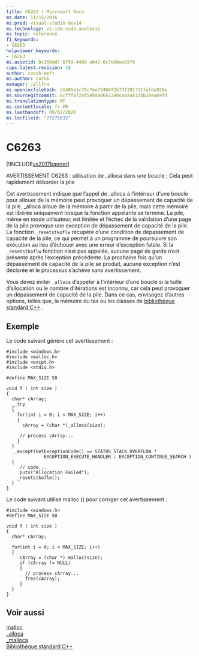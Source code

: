 ```yaml
---
title: C6263 | Microsoft Docs
ms.date: 11/15/2016
ms.prod: visual-studio-dev14
ms.technology: vs-ide-code-analysis
ms.topic: reference
f1_keywords:
- C6263
helpviewer_keywords:
- C6263
ms.assetid: bc360ad7-5f59-4480-a642-6c7e6beeb5f6
caps.latest.revision: 18
author: corob-msft
ms.author: corob
manager: jillfra
ms.openlocfilehash: d1405e1c79c7ee72466f2b73f291711fefda920e
ms.sourcegitcommit: 6cfffa72af599a9d667249caaaa411bb28ea69fd
ms.translationtype: MT
ms.contentlocale: fr-FR
ms.lasthandoff: 09/02/2020
ms.locfileid: "77275632"
---
```

# <a name="c6263"></a>C6263
[!INCLUDE[vs2017banner](../includes/vs2017banner.md)]

AVERTISSEMENT C6263 : utilisation de _alloca dans une boucle ; Cela peut rapidement déborder la pile  
  
 Cet avertissement indique que l’appel de _alloca à l’intérieur d’une boucle pour allouer de la mémoire peut provoquer un dépassement de capacité de la pile. _alloca alloue de la mémoire à partir de la pile, mais cette mémoire est libérée uniquement lorsque la fonction appelante se termine. La pile, même en mode utilisateur, est limitée et l’échec de la validation d’une page de la pile provoque une exception de dépassement de capacité de la pile. La fonction `_resetstkoflw` récupère d’une condition de dépassement de capacité de la pile, ce qui permet à un programme de poursuivre son exécution au lieu d’échouer avec une erreur d’exception fatale. Si la `_resetstkoflw` fonction n’est pas appelée, aucune page de garde n’est présente après l’exception précédente. La prochaine fois qu’un dépassement de capacité de la pile se produit, aucune exception n’est déclarée et le processus s’achève sans avertissement.  
  
 Vous devez éviter `_alloca` d’appeler à l’intérieur d’une boucle si la taille d’allocation ou le nombre d’itérations est inconnu, car cela peut provoquer un dépassement de capacité de la pile. Dans ce cas, envisagez d’autres options, telles que, la mémoire du tas ou les classes de [bibliothèque standard C++](https://msdn.microsoft.com/library/a37d3ba3-58af-47c7-9ee2-441ccd7b77ee) .  
  
## <a name="example"></a>Exemple  
 Le code suivant génère cet avertissement :  
  
```  
#include <windows.h>  
#include <malloc.h>  
#include <excpt.h>  
#include <stdio.h>  
  
#define MAX_SIZE 50  
  
void f ( int size )  
{  
  char* cArray;  
  __try  
  {  
    for(int i = 0; i < MAX_SIZE; i++)  
    {  
      cArray = (char *)_alloca(size);  
  
     // process cArray...  
    }  
  }  
  __except(GetExceptionCode() == STATUS_STACK_OVERFLOW ?   
              EXCEPTION_EXECUTE_HANDLER : EXCEPTION_CONTINUE_SEARCH )  
  {  
     // code...  
     puts("Allocation Failed");  
    _resetstkoflw();  
  }  
}  
```  
  
 Le code suivant utilise malloc () pour corriger cet avertissement :  
  
```  
#include <windows.h>  
#define MAX_SIZE 50  
  
void f ( int size )  
{  
  char* cArray;  
  
  for(int i = 0; i < MAX_SIZE; i++)  
  {  
     cArray = (char *) malloc(size);  
     if (cArray != NULL)  
     {  
       // process cArray...  
       free(cArray);  
     }  
  }  
}  
```  
  
## <a name="see-also"></a>Voir aussi  
 [malloc](https://msdn.microsoft.com/library/144fcee2-be34-4a03-bb7e-ed6d4b99eea0)   
 [_alloca](https://msdn.microsoft.com/library/74488eb1-b71f-4515-88e1-cdd03b6f8225)   
 [_malloca](https://msdn.microsoft.com/library/293992df-cfca-4bc9-b313-0a733a6bb936)   
 [Bibliothèque standard C++](https://msdn.microsoft.com/library/a37d3ba3-58af-47c7-9ee2-441ccd7b77ee)
